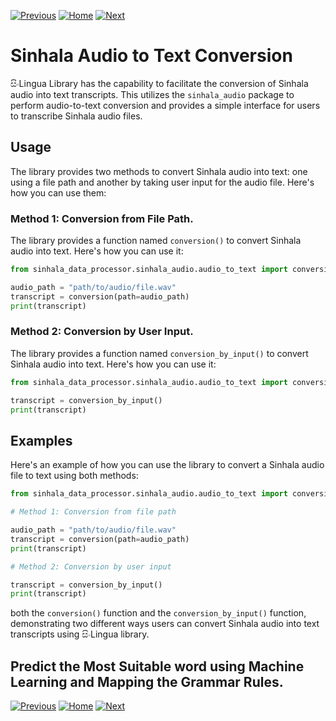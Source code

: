 [![Previous](https://img.shields.io/badge/previous-green.svg)](https://github.com/sinlingua/documentation/tree/main/1.%20Singlish%20to%20Sinhala%20Text%20Conversion/README.md)
[![Home](https://img.shields.io/badge/home-orange.svg)](https://github.com/sinlingua/documentation/blob/main/README.md)
[![Next](https://img.shields.io/badge/next-blue.svg)](https://github.com/sinlingua/documentation/tree/main/3.%20Sinhala%20Grammar%20Conversion/README.md)

# Sinhala Audio to Text Conversion

සිංLingua Library has the capability to facilitate the conversion of Sinhala audio into text transcripts. This utilizes the `sinhala_audio` package to perform audio-to-text conversion and provides a simple interface for users to transcribe Sinhala audio files.

## Usage

The library provides two methods to convert Sinhala audio into text: one using a file path and another by taking user input for the audio file. Here's how you can use them:

### Method 1: Conversion from File Path. 

The library provides a function named `conversion()` to convert Sinhala audio into text. Here's how you can use it:

```python
from sinhala_data_processor.sinhala_audio.audio_to_text import conversion

audio_path = "path/to/audio/file.wav"
transcript = conversion(path=audio_path)
print(transcript)
```

### Method 2: Conversion by User Input. 

The library provides a function named `conversion_by_input()` to convert Sinhala audio into text. Here's how you can use it:

```python
from sinhala_data_processor.sinhala_audio.audio_to_text import conversion_by_input

transcript = conversion_by_input()
print(transcript)
```



## Examples

Here's an example of how you can use the library to convert a Sinhala audio file to text using both methods:

```python
from sinhala_data_processor.sinhala_audio.audio_to_text import conversion, conversion_by_input

# Method 1: Conversion from file path

audio_path = "path/to/audio/file.wav"
transcript = conversion(path=audio_path)
print(transcript)

# Method 2: Conversion by user input

transcript = conversion_by_input()
print(transcript)
```
both the `conversion()` function and the `conversion_by_input()` function, demonstrating two different ways users can convert Sinhala audio into text transcripts using සිංLingua library. 

## Predict the Most Suitable word using Machine Learning and Mapping the Grammar Rules.
[![Previous](https://img.shields.io/badge/previous-green.svg)](https://github.com/sinlingua/documentation/tree/main/1.%20Singlish%20to%20Sinhala%20Text%20Conversion/README.md)
[![Home](https://img.shields.io/badge/home-orange.svg)](https://github.com/sinlingua/documentation/blob/main/README.md)
[![Next](https://img.shields.io/badge/next-blue.svg)](https://github.com/sinlingua/documentation/tree/main/3.%20Sinhala%20Grammar%20Conversion/README.md)
